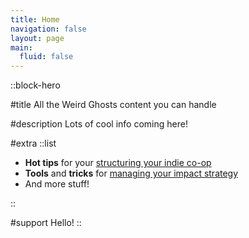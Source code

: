 ```yaml
---
title: Home
navigation: false
layout: page
main:
  fluid: false
---
```


::block-hero

#title
All the Weird Ghosts content you can handle

#description
Lots of cool info coming here!

#extra
::list

- **Hot tips** for your [structuring your indie co-op](/studio-development/structure)
- **Tools** and **tricks** for [managing your impact strategy](/impact-strategy)
- And more stuff!

::

#support
Hello!
::
